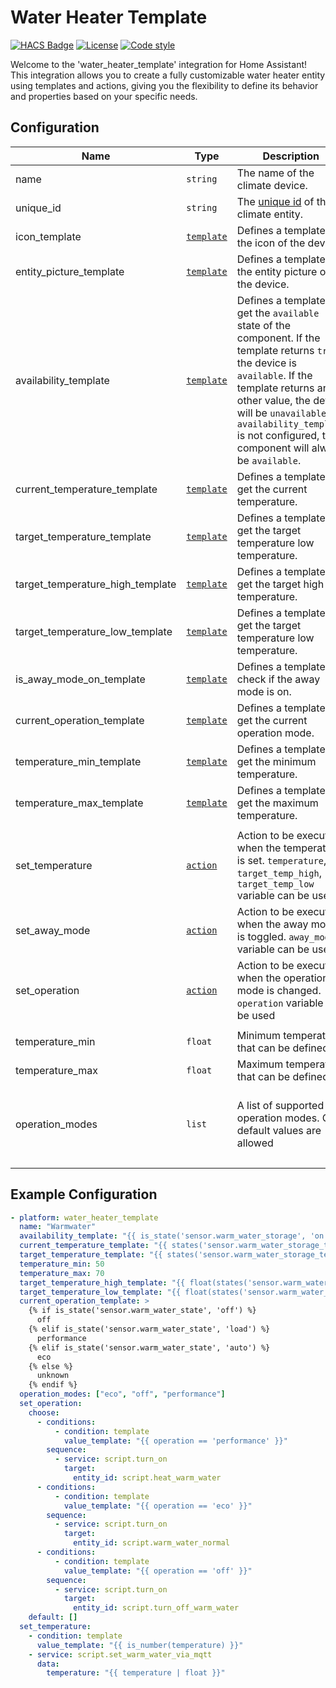 # Water Heater Template
[![HACS Badge](https://img.shields.io/badge/HACS-Custom-41BDF5.svg?style=for-the-badge)](https://github.com/hacs/integration)
[![License](https://img.shields.io/github/license/sthomsen1/ha-water-heater-template?=style=for-the-badge)](https://github.com/sthomsen1/ha-water-heater-template/blob/main/LICENSE)
[![Code style](https://img.shields.io/badge/code%20style-black-000000.svg?style=for-the-badge)](https://github.com/psf/black)

Welcome to the 'water_heater_template' integration for Home Assistant! This integration allows you to create a fully customizable water heater entity using templates and actions, giving you the flexibility to define its behavior and properties based on your specific needs.

## Configuration


| Name                             | Type                                                                      | Description | Default Value |
| -------------------------------- | ------------------------------------------------------------------------- | ----------------------------------------------------------------------------------------------------------------------------------------------------------------------------------------------------------------------------------------------------------------------------------------------- | -------------------------------------------------- |
| name                             | `string` | The name of the climate device. | "Template Water Heater" |
| unique_id                             | `string` | The [unique id](https://developers.home-assistant.io/docs/entity_registry_index/#unique-id) of the climate entity.| None |
| icon_template                    | [`template`](https://www.home-assistant.io/docs/configuration/templating) | Defines a template for the icon of the device. ||
| entity_picture_template          | [`template`](https://www.home-assistant.io/docs/configuration/templating) | Defines a template for the entity picture of the device. ||
| availability_template            | [`template`](https://www.home-assistant.io/docs/configuration/templating) | Defines a template to get the `available` state of the component. If the template returns `true`, the device is `available`. If the template returns any other value, the device will be `unavailable`. If `availability_template` is not configured, the component will always be `available`. | true |
| current_temperature_template            | [`template`](https://www.home-assistant.io/docs/configuration/templating) | Defines a template to get the current temperature. ||
| target_temperature_template            | [`template`](https://www.home-assistant.io/docs/configuration/templating) | Defines a template to get the target temperature low temperature. ||
| target_temperature_high_template            | [`template`](https://www.home-assistant.io/docs/configuration/templating) | Defines a template to get the target high temperature. || 
| target_temperature_low_template            | [`template`](https://www.home-assistant.io/docs/configuration/templating) | Defines a template to get the target temperature low temperature. ||
| is_away_mode_on_template            | [`template`](https://www.home-assistant.io/docs/configuration/templating) | Defines a template to check if the away mode is on. ||
| current_operation_template            | [`template`](https://www.home-assistant.io/docs/configuration/templating) | Defines a template to get the current operation mode. ||
| temperature_min_template            | [`template`](https://www.home-assistant.io/docs/configuration/templating) |  Defines a template to get the minimum temperature. ||                     
| temperature_max_template            | [`template`](https://www.home-assistant.io/docs/configuration/templating) | Defines a template to get the maximum temperature. ||                      
||| 
| set_temperature            |[`action`](https://www.home-assistant.io/docs/scripts)  | Action to be executed when the temperature is set. `temperature`, `target_temp_high`, `target_temp_low` variable can be used ||
| set_away_mode            | [`action`](https://www.home-assistant.io/docs/scripts)  | Action to be executed when the away mode is toggled. `away_mode` variable can be used  ||               
| set_operation            | [`action`](https://www.home-assistant.io/docs/scripts)  | Action to be executed when the operation mode is changed. `operation` variable can be used ||
|||                                                                              
| temperature_min            | `float` | Minimum temperature that can be defined ||
| temperature_max            | `float` | Maximum temperature that can be defined ||
| operation_modes            | `list` | A list of supported operation modes. Only default values are allowed | ['eco', 'electric', 'performance', 'high_demand', 'heat_pump', 'gas', 'off'] |
|||                                                                              


## Example Configuration

```yaml
- platform: water_heater_template
  name: "Warmwater"
  availability_template: "{{ is_state('sensor.warm_water_storage', 'on') }}"
  current_temperature_template: "{{ states('sensor.warm_water_storage_temp') }}"
  target_temperature_template: "{{ states('sensor.warm_water_storage_temp_desired') }}"
  temperature_min: 50
  temperature_max: 70
  target_temperature_high_template: "{{ float(states('sensor.warm_water_storage_temp_desired')) + float(states('sensor.warm_water_storage_temp_desired_offset')) }}"
  target_temperature_low_template: "{{ float(states('sensor.warm_water_storage_temp_desired')) - float(states('sensor.warm_water_storage_temp_hyst')) }}"
  current_operation_template: >
    {% if is_state('sensor.warm_water_state', 'off') %}
      off
    {% elif is_state('sensor.warm_water_state', 'load') %}
      performance
    {% elif is_state('sensor.warm_water_state', 'auto') %}
      eco
    {% else %}
      unknown
    {% endif %}
  operation_modes: ["eco", "off", "performance"]
  set_operation:
    choose:
      - conditions:
          - condition: template
            value_template: "{{ operation == 'performance' }}"
        sequence:
          - service: script.turn_on
            target:
              entity_id: script.heat_warm_water
      - conditions:
          - condition: template
            value_template: "{{ operation == 'eco' }}"
        sequence:
          - service: script.turn_on
            target:
              entity_id: script.warm_water_normal
      - conditions:
          - condition: template
            value_template: "{{ operation == 'off' }}"
        sequence:
          - service: script.turn_on
            target:
              entity_id: script.turn_off_warm_water
    default: []
  set_temperature:
    - condition: template
      value_template: "{{ is_number(temperature) }}"
    - service: script.set_warm_water_via_mqtt
      data:
        temperature: "{{ temperature | float }}"
```
